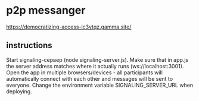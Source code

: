 # p2p messanger
https://democratizing-access-lc3vtqz.gamma.site/

## instructions

Start signaling-сервер (node signaling-server.js).
Make sure that in app.js the server address matches where it actually runs (ws://localhost:3001).
Open the app in multiple browsers/devices - all participants will automatically connect with each other and messages will be sent to everyone.
Change the environment variable SIGNALING_SERVER_URL when deploying.